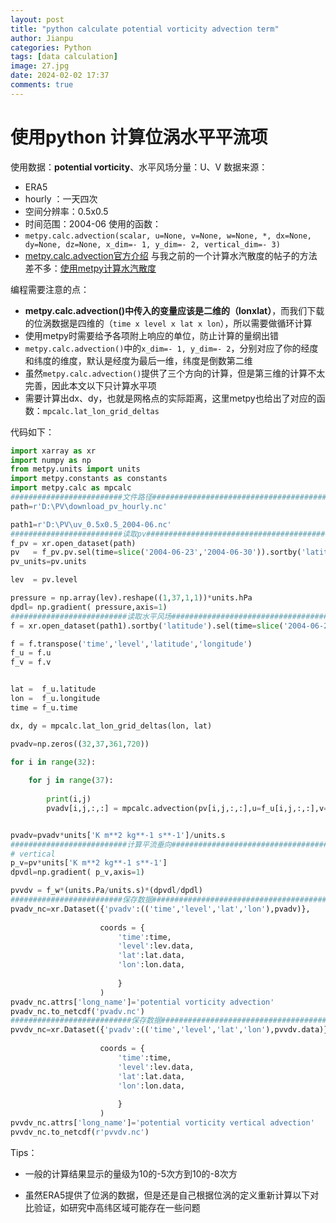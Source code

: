 ```yaml
---
layout: post
title: "python calculate potential vorticity advection term"
author: Jianpu
categories: Python
tags: [data calculation]
image: 27.jpg
date: 2024-02-02 17:37
comments: true
---
```


# 使用python 计算位涡水平平流项

使用数据：**potential vorticity**、水平风场分量：U、V
数据来源： 

- ERA5 
- hourly ：一天四次
- 空间分辨率：0.5x0.5
- 时间范围：2004-06
  使用的函数：
- `metpy.calc.advection(scalar, u=None, v=None, w=None, *, dx=None, dy=None, dz=None, x_dim=- 1, y_dim=- 2, vertical_dim=- 3)`
- [metpy.calc.advection官方介绍](https://unidata.github.io/MetPy/latest/api/generated/metpy.calc.advection.html)
  与我之前的一个计算水汽散度的帖子的方法差不多：[使用metpy计算水汽散度](https://blog.csdn.net/weixin_44237337/article/details/122601116)

编程需要注意的点：

- **metpy.calc.advection()**中传入的变量应该是二维的**（lonxlat）**，而我们下载的位涡数据是四维的（`time x level x lat x lon`），所以需要做循环计算
- 使用metpy时需要给予各项附上响应的单位，防止计算的量纲出错
- `metpy.calc.advection()`中的`x_dim=- 1, y_dim=- 2`，分别对应了你的经度和纬度的维度，默认是经度为最后一维，纬度是倒数第二维
- 虽然`metpy.calc.advection()`提供了三个方向的计算，但是第三维的计算不太完善，因此本文以下只计算水平项
- 需要计算出dx、dy，也就是网格点的实际距离，这里metpy也给出了对应的函数：`mpcalc.lat_lon_grid_deltas`

代码如下：



```python
import xarray as xr
import numpy as np
from metpy.units import units
import metpy.constants as constants
import metpy.calc as mpcalc
#########################文件路径##################################################
path=r'D:\PV\download_pv_hourly.nc'

path1=r'D:\PV\uv_0.5x0.5_2004-06.nc'
#########################读取pv############################################################
f_pv = xr.open_dataset(path)
pv   = f_pv.pv.sel(time=slice('2004-06-23','2004-06-30')).sortby('latitude')
pv_units=pv.units

lev  = pv.level

pressure = np.array(lev).reshape((1,37,1,1))*units.hPa
dpdl= np.gradient( pressure,axis=1)
##########################读取水平风场#########################################################
f = xr.open_dataset(path1).sortby('latitude').sel(time=slice('2004-06-23','2004-06-30'))

f = f.transpose('time','level','latitude','longitude')
f_u = f.u
f_v = f.v


lat =  f_u.latitude
lon =  f_u.longitude
time = f_u.time

dx, dy = mpcalc.lat_lon_grid_deltas(lon, lat)

pvadv=np.zeros((32,37,361,720))

for i in range(32):
    
    for j in range(37):
        
        print(i,j)  
        pvadv[i,j,:,:] = mpcalc.advection(pv[i,j,:,:],u=f_u[i,j,:,:],v=f_v[i,j,:,:],dx=dx,dy=dy,x_dim=-1,y_dim=-2)


pvadv=pvadv*units['K m**2 kg**-1 s**-1']/units.s
##########################计算平流垂向#####################################
# vertical
p_v=pv*units['K m**2 kg**-1 s**-1']
dpvdl=np.gradient( p_v,axis=1)

pvvdv = f_w*(units.Pa/units.s)*(dpvdl/dpdl)
#########################保存数据#############################################################
pvadv_nc=xr.Dataset({'pvadv':(('time','level','lat','lon'),pvadv)},
                    
                    coords = {
                        'time':time,
                        'level':lev.data,
                        'lat':lat.data,
                        'lon':lon.data,
                        
                        }
                    )
pvadv_nc.attrs['long_name']='potential vorticity advection'
pvadv_nc.to_netcdf('pvadv.nc')
###########################保存数据##########################################################
pvvdv_nc=xr.Dataset({'pvadv':(('time','level','lat','lon'),pvvdv.data)},
                    
                    coords = {
                        'time':time,
                        'level':lev.data,
                        'lat':lat.data,
                        'lon':lon.data,
                        
                        }
                    )
pvvdv_nc.attrs['long_name']='potential vorticity vertical advection'
pvvdv_nc.to_netcdf(r'pvvdv.nc')

```


Tips：

- 一般的计算结果显示的量级为10的-5次方到10的-8次方

- 虽然ERA5提供了位涡的数据，但是还是自己根据位涡的定义重新计算以下对比验证，如研究中高纬区域可能存在一些问题

  ​			    				